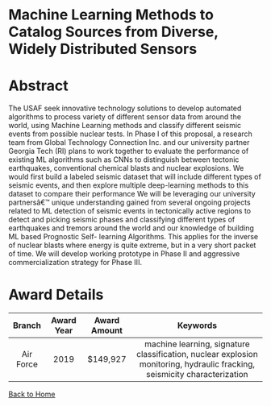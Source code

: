 
Machine Learning Methods to Catalog Sources from Diverse, Widely Distributed Sensors
====================================================================================

# Abstract


The USAF seek innovative technology solutions to develop automated algorithms to process variety of different sensor data from around the world, using Machine Learning methods and classify different seismic events from possible nuclear tests. In Phase I of this proposal, a research team from Global Technology Connection Inc. and our university partner Georgia Tech (RI) plans to work together to evaluate the performance of existing ML algorithms such as CNNs to distinguish between tectonic earthquakes, conventional chemical blasts and nuclear explosions. We would first build a labeled seismic dataset that will include different types of seismic events, and then explore multiple deep-learning methods to this dataset to compare their performance We will be leveraging our university partnersâ€™ unique understanding gained from several ongoing projects related to ML detection of seismic events in tectonically active regions to detect and picking seismic phases and classifying different types of earthquakes and tremors around the world and our knowledge of building ML based Prognostic Self- learning Algorithms. This applies for the inverse of nuclear blasts where energy is quite extreme, but in a very short packet of time. We will develop working prototype in Phase II and aggressive commercialization strategy for Phase III.  

# Award Details

|Branch|Award Year|Award Amount|Keywords|
| :---: | :---: | :---: | :---: |
|Air Force|2019|$149,927|machine learning, signature classification, nuclear explosion monitoring, hydraulic fracking, seismicity characterization|
  
  


[Back to Home](https://github.com/chrischow/dod_sbir_awards/Reports/DJ/#1578)